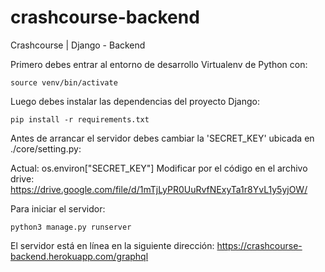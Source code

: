 # crashcourse-backend
Crashcourse | Django - Backend 

Primero debes entrar al entorno de desarrollo Virtualenv de Python con: 
```
source venv/bin/activate
```

Luego debes instalar las dependencias del proyecto Django: 
```
pip install -r requirements.txt
```

Antes de arrancar el servidor debes cambiar la 'SECRET_KEY' ubicada en ./core/setting.py:

Actual: os.environ["SECRET_KEY"]
Modificar por el código en el archivo drive: https://drive.google.com/file/d/1mTjLyPR0UuRvfNExyTa1r8YvL1y5yjOW/

Para iniciar el servidor:
```
python3 manage.py runserver
```

El servidor está en línea en la siguiente dirección: https://crashcourse-backend.herokuapp.com/graphql
